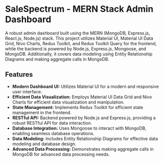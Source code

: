 # SaleSpectrum - MERN Stack Admin Dashboard

A robust admin dashboard built using the MERN (MongoDB, Express.js, React.js, Node.js) stack. This project utilizes Material UI, Material UI Data Grid, Nivo Charts, Redux Toolkit, and Redux Toolkit Query for the frontend, while the backend is powered by Node.js, Express.js, Mongoose, and MongoDB. Additionally, it covers data modeling using Entity Relationship Diagrams and making aggregate calls in MongoDB.

## Features

- **Modern Dashboard UI:** Utilizes Material UI for a modern and responsive user interface.
- **Efficient Data Visualization:** Employs Material UI Data Grid and Nivo Charts for efficient data visualization and manipulation.
- **State Management:** Implements Redux Toolkit for efficient state management in the frontend.
- **RESTful API:** Backend powered by Node.js and Express.js, providing a robust RESTful API for data interaction.
- **Database Integration:** Uses Mongoose to interact with MongoDB, enabling seamless database operations.
- **Data Modeling:** Includes Entity Relationship Diagrams for effective data modeling and database design.
- **Advanced Data Processing:** Demonstrates making aggregate calls in MongoDB for advanced data processing needs.
